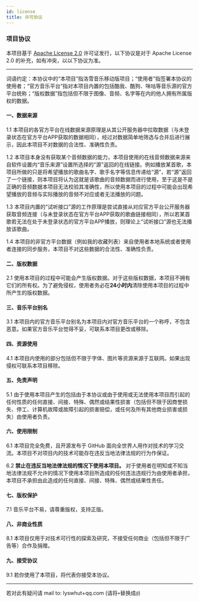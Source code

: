 ```yaml
---
id: license
title: 许可协议
---
```


### 项目协议

本项目基于 [Apache License 2.0](https://github.com/lyswhut/lx-music-mobile/blob/master/LICENSE) 许可证发行，以下协议是对于 Apache License 2.0 的补充，如有冲突，以以下协议为准。

---

词语约定：本协议中的“本项目”指洛雪音乐移动版项目；“使用者”指签署本协议的使用者；“官方音乐平台”指对本项目内置的包括酷我、酷狗、咪咕等音乐源的官方平台统称；“版权数据”指包括但不限于图像、音频、名字等在内的他人拥有所属版权的数据。

#### 一、数据来源

1.1 本项目的各官方平台在线数据来源原理是从其公开服务器中拉取数据（与未登录状态在官方平台APP获取的数据相同），经过对数据简单地筛选与合并后进行展示，因此本项目不对数据的合法性、准确性负责。

1.2 本项目本身没有获取某个音频数据的能力，本项目使用的在线音频数据来源来自软件设置内“音乐来源”设置所选择的“源”返回的在线链接。例如播放某首歌，本项目所做的只是将希望播放的歌曲名字、歌手名字等信息传递给“源”，若“源”返回了一个链接，则本项目将认为这就是该歌曲的音频数据而进行使用，至于这是不是正确的音频数据本项目无法校验其准确性，所以使用本项目的过程中可能会出现希望播放的音频与实际播放的音频不对应或者无法播放的问题。

1.3 本项目内置的“试听接口”源的工作原理是尝试直接从对应官方平台公开服务器获取音频连接（与未登录状态在官方平台APP获取的歌曲链接相同），所以若某首歌若无法在处于未登录状态的官方平台APP播放，则理论上“试听接口”源也无法播放该歌曲。

1.4 本项目的非官方平台数据（例如我的收藏列表）来自使用者本地系统或者使用者连接的同步服务，本项目不对这些数据的合法性、准确性负责。

#### 二、版权数据

2.1 使用本项目的过程中可能会产生版权数据。对于这些版权数据，本项目不拥有它们的所有权。为了避免侵权，使用者务必在**24小时内**清除使用本项目的过程中所产生的版权数据。

#### 三、音乐平台别名

3.1 本项目内的官方音乐平台别名为本项目内对官方音乐平台的一个称呼，不包含恶意。如果官方音乐平台觉得不妥，可联系本项目更改或移除。

#### 四、资源使用

4.1 本项目内使用的部分包括但不限于字体、图片等资源来源于互联网。如果出现侵权可联系本项目移除。

#### 五、免责声明

5.1 由于使用本项目产生的包括由于本协议或由于使用或无法使用本项目而引起的任何性质的任何直接、间接、特殊、偶然或结果性损害（包括但不限于因商誉损失、停工、计算机故障或故障引起的损害赔偿，或任何及所有其他商业损害或损失）由使用者负责。

#### 六、使用限制

6.1 本项目完全免费，且开源发布于 GitHub 面向全世界人用作对技术的学习交流。本项目不对项目内的技术可能存在违反当地法律法规的行为作保证。

6.2 **禁止在违反当地法律法规的情况下使用本项目。** 对于使用者在明知或不知当地法律法规不允许的情况下使用本项目所造成的任何违法违规行为由使用者承担，本项目不承担由此造成的任何直接、间接、特殊、偶然或结果性责任。

#### 七、版权保护

7.1 音乐平台不易，请尊重版权，支持正版。

#### 八、非商业性质

8.1 本项目仅用于对技术可行性的探索及研究，不接受任何商业（包括但不限于广告等）合作及捐赠。

#### 九、接受协议

9.1 若你使用了本项目，将代表你接受本协议。

---

若对此有疑问请 mail to: lyswhut+qq.com (请将`+`替换成`@`)
